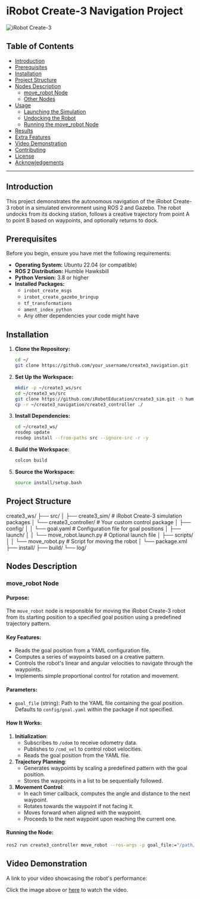 # **iRobot Create-3 Navigation Project**

![iRobot Create-3](images/create3_banner.png)

## **Table of Contents**

- [Introduction](#introduction)
- [Prerequisites](#prerequisites)
- [Installation](#installation)
- [Project Structure](#project-structure)
- [Nodes Description](#nodes-description)
  - [move_robot Node](#move_robot-node)
  - [Other Nodes](#other-nodes)
- [Usage](#usage)
  - [Launching the Simulation](#launching-the-simulation)
  - [Undocking the Robot](#undocking-the-robot)
  - [Running the move_robot Node](#running-the-move_robot-node)
- [Results](#results)
- [Extra Features](#extra-features)
- [Video Demonstration](#video-demonstration)
- [Contributing](#contributing)
- [License](#license)
- [Acknowledgements](#acknowledgements)

---

## **Introduction**

This project demonstrates the autonomous navigation of the iRobot Create-3 robot in a simulated environment using ROS 2 and Gazebo. The robot undocks from its docking station, follows a creative trajectory from point A to point B based on waypoints, and optionally returns to dock.

## **Prerequisites**

Before you begin, ensure you have met the following requirements:

- **Operating System:** Ubuntu 22.04 (or compatible)
- **ROS 2 Distribution:** Humble Hawksbill
- **Python Version:** 3.8 or higher
- **Installed Packages:**
  - `irobot_create_msgs`
  - `irobot_create_gazebo_bringup`
  - `tf_transformations`
  - `ament_index_python`
  - Any other dependencies your code might have

## **Installation**

1. **Clone the Repository:**

   ```bash
   cd ~/
   git clone https://github.com/your_username/create3_navigation.git
   ```

2. **Set Up the Workspace:**

   ```bash
   mkdir -p ~/create3_ws/src
   cd ~/create3_ws/src
   git clone https://github.com/iRobotEducation/create3_sim.git -b humble
   cp -r ~/create3_navigation/create3_controller ./
   ```

3. **Install Dependencies:**

   ```bash
   cd ~/create3_ws/
   rosdep update
   rosdep install --from-paths src --ignore-src -r -y
   ```

4. **Build the Workspace:**

   ```bash
   colcon build
   ```

5. **Source the Workspace:**

   ```bash
   source install/setup.bash
   ```

## **Project Structure**

create3_ws/
├── src/
│   ├── create3_sim/                # iRobot Create-3 simulation packages
│   └── create3_controller/         # Your custom control package
│       ├── config/
│       │   └── goal.yaml           # Configuration file for goal positions
│       ├── launch/
│       │   └── move_robot.launch.py # Optional launch file
│       ├── scripts/
│       │   └── move_robot.py       # Script for moving the robot
│       └── package.xml
├── install/
├── build/
└── log/

## **Nodes Description**

### move_robot Node

#### Purpose:
The `move_robot` node is responsible for moving the iRobot Create-3 robot from its starting position to a specified goal position using a predefined trajectory pattern.

#### Key Features:
- Reads the goal position from a YAML configuration file.
- Computes a series of waypoints based on a creative pattern.
- Controls the robot's linear and angular velocities to navigate through the waypoints.
- Implements simple proportional control for rotation and movement.

#### Parameters:
- `goal_file` (string): Path to the YAML file containing the goal position. Defaults to `config/goal.yaml` within the package if not specified.

#### How It Works:
1. **Initialization**:
   - Subscribes to `/odom` to receive odometry data.
   - Publishes to `/cmd_vel` to control robot velocities.
   - Reads the goal position from the YAML file.
2. **Trajectory Planning**:
   - Generates waypoints by scaling a predefined pattern with the goal position.
   - Stores the waypoints in a list to be sequentially followed.
3. **Movement Control**:
   - In each timer callback, computes the angle and distance to the next waypoint.
   - Rotates towards the waypoint if not facing it.
   - Moves forward when aligned with the waypoint.
   - Proceeds to the next waypoint upon reaching the current one.

#### Running the Node:

```bash
ros2 run create3_controller move_robot --ros-args -p goal_file:="/path/to/goal.yaml"
```

## **Video Demonstration**
A link to your video showcasing the robot's performance:

Click the image above or [here](https://www.youtube.com/watch?v=YOUR_VIDEO_ID) to watch the video.

